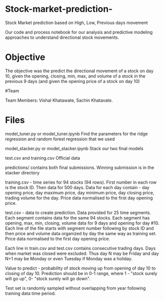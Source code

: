 # Stock-market-prediction-
Stock Market prediction based on High, Low, Previous days movement

Our code and process notebook for our analysis and predictive modeling
approaches to understand directional stock movements.

# Objective

The objective was the predict the directional movement of a stock on day 10, given
the opening, closing, min, max, and volume of a stock in the previous 9 days 
(and given the opening price of a stock on day 10)

#Team

Team Members: Vishal Khatawate, Sachin Khatavate.

# Files

model_tuner.py or model_tuner.ipynb
	Find the parameters for the ridge regression and random forest regression
	that we used

model_stacker.py or model_stacker.ipynb
	Stack our two final models

test.csv and training.csv
	Official data

predictions/
  contains both final submissions. Winning submission is in the stacker directory

training.csv - time series for 94 stocks (94 rows). First number in each row is the stock ID. Then data for 500 days. Data for each day contain - day opening price, day maximum price, day minimum price, day closing price, trading volume for the day. Price data normalised to the first day opening price.

test.csv - data to create prediction. Data provided for 25 time segments. Each segment contains data for the same 94 stocks. Each segment has opening, max, min, closing, volume data for 9 days and opening for day #10. Each line of the file starts with segment number following by stock ID and then price and volume data organized by day the same way as training set.  Price data normalised to the first day opening price.

Each line in train.csv and test.csv contains consecutive trading days. Days when market was closed were excluded. Thus day N may be Friday and day N+1 may be Monday or even Tuesday if Monday was a holiday. 

Value to predict - probability of stock moving up from  opening of day 10 to closing of day 10. Prediction should be in 0-1 range, where 1 - "stock surely will go up", 0- "stock surely will go down".

Test set is randomly sampled without overlapping from year following training data time period.

